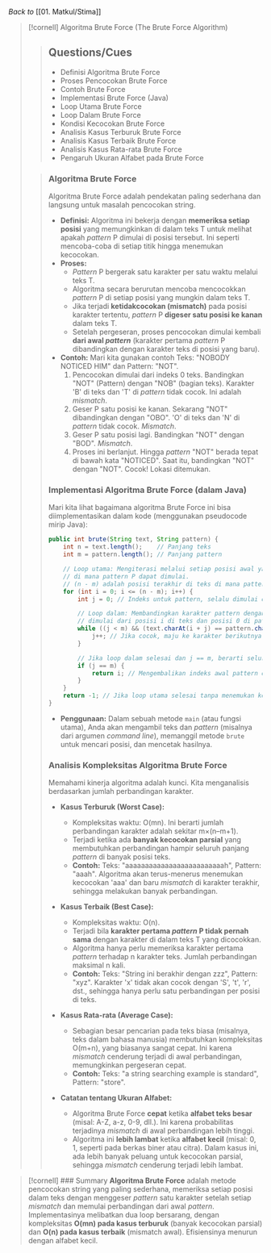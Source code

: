 _Back to_ [[01. Matkul/Stima]]

> [!cornell] Algoritma Brute Force (The Brute Force Algorithm)
> 
> > ## Questions/Cues
> > 
> > - Definisi Algoritma Brute Force
> > - Proses Pencocokan Brute Force
> > - Contoh Brute Force
> > - Implementasi Brute Force (Java)
> > - Loop Utama Brute Force
> > - Loop Dalam Brute Force
> > - Kondisi Kecocokan Brute Force
> > - Analisis Kasus Terburuk Brute Force
> > - Analisis Kasus Terbaik Brute Force
> > - Analisis Kasus Rata-rata Brute Force
> > - Pengaruh Ukuran Alfabet pada Brute Force
> 
> > ### Algoritma Brute Force
> > Algoritma Brute Force adalah pendekatan paling sederhana dan langsung untuk masalah pencocokan string.
> > 
> > - **Definisi:** Algoritma ini bekerja dengan **memeriksa setiap posisi** yang memungkinkan di dalam teks T untuk melihat apakah _pattern_ P dimulai di posisi tersebut. Ini seperti mencoba-coba di setiap titik hingga menemukan kecocokan.
> > - **Proses:**
> >     - _Pattern_ P bergerak satu karakter per satu waktu melalui teks T.
> >     - Algoritma secara berurutan mencoba mencocokkan _pattern_ P di setiap posisi yang mungkin dalam teks T.
> >     - Jika terjadi **ketidakcocokan (mismatch)** pada posisi karakter tertentu, _pattern_ P **digeser satu posisi ke kanan** dalam teks T.
> >     - Setelah pergeseran, proses pencocokan dimulai kembali **dari awal _pattern_** (karakter pertama _pattern_ P dibandingkan dengan karakter teks di posisi yang baru).
> > - **Contoh:** Mari kita gunakan contoh Teks: "NOBODY NOTICED HIM" dan Pattern: "NOT".
> >     1. Pencocokan dimulai dari indeks 0 teks. Bandingkan "NOT" (Pattern) dengan "NOB" (bagian teks). Karakter 'B' di teks dan 'T' di _pattern_ tidak cocok. Ini adalah _mismatch_.
> >     2. Geser P satu posisi ke kanan. Sekarang "NOT" dibandingkan dengan "OBO". 'O' di teks dan 'N' di _pattern_ tidak cocok. _Mismatch_.
> >     3. Geser P satu posisi lagi. Bandingkan "NOT" dengan "BOD". _Mismatch_.
> >     4. Proses ini berlanjut. Hingga _pattern_ "NOT" berada tepat di bawah kata "NOTICED". Saat itu, bandingkan "NOT" dengan "NOT". Cocok! Lokasi ditemukan.
> > 
> > ### Implementasi Algoritma Brute Force (dalam Java)
> > 
> > Mari kita lihat bagaimana algoritma Brute Force ini bisa diimplementasikan dalam kode (menggunakan pseudocode mirip Java):
> > 
> > ```java
> > public int brute(String text, String pattern) {
> >     int n = text.length();    // Panjang teks
> >     int m = pattern.length(); // Panjang pattern
> > 
> >     // Loop utama: Mengiterasi melalui setiap posisi awal yang mungkin di teks T
> >     // di mana pattern P dapat dimulai.
> >     // (n - m) adalah posisi terakhir di teks di mana pattern masih bisa muat.
> >     for (int i = 0; i <= (n - m); i++) {
> >         int j = 0; // Indeks untuk pattern, selalu dimulai dari 0
> > 
> >         // Loop dalam: Membandingkan karakter pattern dengan karakter teks
> >         // dimulai dari posisi i di teks dan posisi 0 di pattern.
> >         while ((j < m) && (text.charAt(i + j) == pattern.charAt(j))) {
> >             j++; // Jika cocok, maju ke karakter berikutnya di pattern
> >         }
> > 
> >         // Jika loop dalam selesai dan j == m, berarti seluruh pattern cocok
> >         if (j == m) {
> >             return i; // Mengembalikan indeks awal pattern di teks
> >         }
> >     }
> >     return -1; // Jika loop utama selesai tanpa menemukan kecocokan
> > }
> > ```
> > 
> > - **Penggunaan:** Dalam sebuah metode `main` (atau fungsi utama), Anda akan mengambil teks dan _pattern_ (misalnya dari argumen _command line_), memanggil metode `brute` untuk mencari posisi, dan mencetak hasilnya.
> > 
> > ### Analisis Kompleksitas Algoritma Brute Force
> > 
> > Memahami kinerja algoritma adalah kunci. Kita menganalisis berdasarkan jumlah perbandingan karakter.
> > 
> > - **Kasus Terburuk (Worst Case):**
> >     
> >     - Kompleksitas waktu: O(mn). Ini berarti jumlah perbandingan karakter adalah sekitar m×(n–m+1).
> >     - Terjadi ketika ada **banyak kecocokan parsial** yang membutuhkan perbandingan hampir seluruh panjang _pattern_ di banyak posisi teks.
> >     - **Contoh:** Teks: "aaaaaaaaaaaaaaaaaaaaaaaaah", Pattern: "aaah". Algoritma akan terus-menerus menemukan kecocokan 'aaa' dan baru _mismatch_ di karakter terakhir, sehingga melakukan banyak perbandingan.
> > - **Kasus Terbaik (Best Case):**
> >     
> >     - Kompleksitas waktu: O(n).
> >     - Terjadi bila **karakter pertama _pattern_ P tidak pernah sama** dengan karakter di dalam teks T yang dicocokkan.
> >     - Algoritma hanya perlu memeriksa karakter pertama _pattern_ terhadap n karakter teks. Jumlah perbandingan maksimal n kali.
> >     - **Contoh:** Teks: "String ini berakhir dengan zzz", Pattern: "xyz". Karakter 'x' tidak akan cocok dengan 'S', 't', 'r', dst., sehingga hanya perlu satu perbandingan per posisi di teks.
> > - **Kasus Rata-rata (Average Case):**
> >     
> >     - Sebagian besar pencarian pada teks biasa (misalnya, teks dalam bahasa manusia) membutuhkan kompleksitas O(m+n), yang biasanya sangat cepat. Ini karena _mismatch_ cenderung terjadi di awal perbandingan, memungkinkan pergeseran cepat.
> >     - **Contoh:** Teks: "a string searching example is standard", Pattern: "store".
> > - **Catatan tentang Ukuran Alfabet:**
> >     
> >     - Algoritma Brute Force **cepat** ketika **alfabet teks besar** (misal: A-Z, a-z, 0-9, dll.). Ini karena probabilitas terjadinya _mismatch_ di awal perbandingan lebih tinggi.
> >     - Algoritma ini **lebih lambat** ketika **alfabet kecil** (misal: 0, 1, seperti pada berkas biner atau citra). Dalam kasus ini, ada lebih banyak peluang untuk kecocokan parsial, sehingga _mismatch_ cenderung terjadi lebih lambat.

> [!cornell] ### Summary
> **Algoritma Brute Force** adalah metode pencocokan string yang paling sederhana, memeriksa setiap posisi dalam teks dengan menggeser _pattern_ satu karakter setelah setiap _mismatch_ dan memulai perbandingan dari awal _pattern_. Implementasinya melibatkan dua loop bersarang, dengan kompleksitas **O(mn) pada kasus terburuk** (banyak kecocokan parsial) dan **O(n) pada kasus terbaik** (mismatch awal). Efisiensinya menurun dengan alfabet kecil.